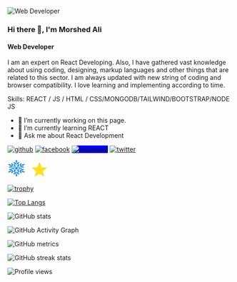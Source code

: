 ![Web Developer ](https://i.ibb.co/gjcjf0n/260772180-1431976817199950-7918940676818935295-n-removebg-preview.png)
### Hi there 👋, I'm Morshed Ali
#### Web Developer 


I am an expert on React Developing. Also, I have gathered vast knowledge about using coding, designing, markup languages and other things that are related to this sector. I am always updated with new string of coding and browser compatibility. I love learning and implementing according to time.

Skills:   REACT / JS / HTML / CSS/MONGODB/TAILWIND/BOOTSTRAP/NODE JS

- 🔭 I’m currently working on this page. 
- 🌱 I’m currently learning REACT 
- 💬 Ask me about React Development 


[<img src='https://cdn.jsdelivr.net/npm/simple-icons@3.0.1/icons/github.svg' alt='github'  height='40'>](https://github.com/AliMasud05)  [<img src='https://cdn.jsdelivr.net/npm/simple-icons@3.0.1/icons/facebook.svg' alt='facebook' height='40'>](https://www.facebook.com/Morshed)  [<img src='https://cdn.jsdelivr.net/npm/simple-icons@3.0.1/icons/instagram.svg' style="background-color:blue;" alt='instagram' height='40'>](https://www.instagram.com/Morshed/)  [<img src='https://cdn.jsdelivr.net/npm/simple-icons@3.0.1/icons/twitter.svg' alt='twitter' height='40'>](https://twitter.com/@morshed09953936)  

<a href='https://archiveprogram.github.com/'><img src='https://raw.githubusercontent.com/acervenky/animated-github-badges/master/assets/acbadge.gif' width='40' height='40'></a> <a href='https://stars.github.com/'><img src='https://raw.githubusercontent.com/acervenky/animated-github-badges/master/assets/starbadge.gif' width='35' height='35'></a> 

[![trophy](https://github-profile-trophy.vercel.app/?username=AliMasud05)](https://github.com/ryo-ma/github-profile-trophy)

[![Top Langs](https://github-readme-stats.vercel.app/api/top-langs/?username=AliMasud05)](https://github.com/anuraghazra/github-readme-stats)

![GitHub stats](https://github-readme-stats.vercel.app/api?username=AliMasud05&show_icons=true&count_private=true)  

![GitHub Activity Graph](https://activity-graph.herokuapp.com/graph?username=AliMasud05)  

![GitHub metrics](https://metrics.lecoq.io/AliMasud05)  

![GitHub streak stats](https://github-readme-streak-stats.herokuapp.com/?user=AliMasud05)  

![Profile views](https://gpvc.arturio.dev/AliMasud05)  
